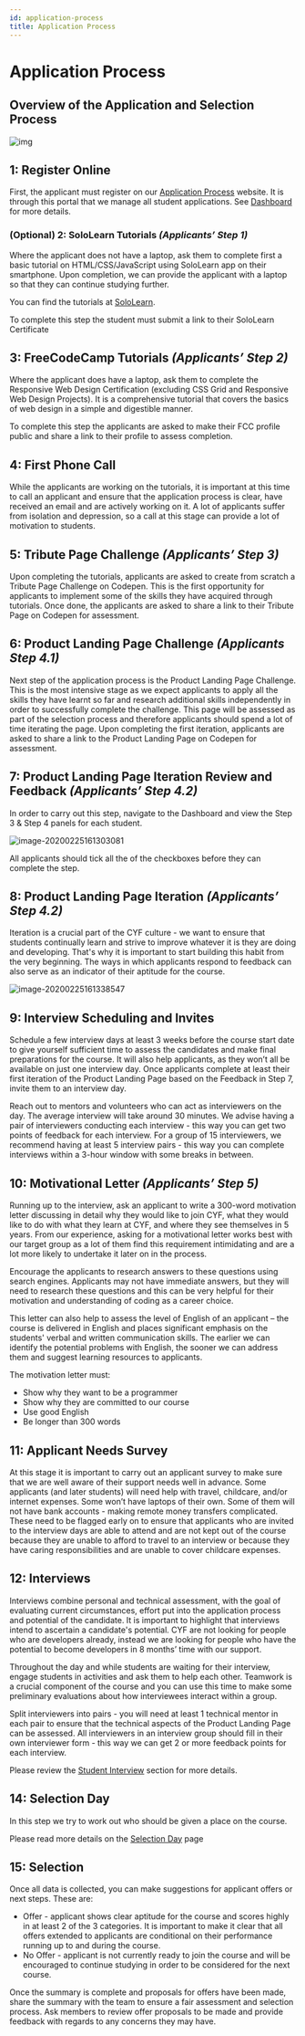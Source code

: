 ```yaml
---
id: application-process
title: Application Process
---
```


# Application Process

## Overview of the Application and Selection Process

![img](https://lh6.googleusercontent.com/geKrU1dkQr56cyJ9ZCwU2jIhK6DEPNCJ-VO06aSnoNTNgjDtazUXZmttrT_zLg65rlc5L7TuEV-g4iLP5so3wgDXsOAzoNl5fjKUjs699rWLmi7hujXhZJNo8om5hDxsck9vPpIq)

## 1: Register Online

First, the applicant must register on our [Application Process](https://application-process.codeyourfuture.io/) website. It is through this portal that we manage all student applications. See [Dashboard](https://github.com/CodeYourFuture/DocsV2/tree/77ed5b10ac30abe661f64550e86020c12a3c3267/volunteers/tools/dashboard/README.md) for more details.

### \(Optional\) 2: SoloLearn Tutorials _\(Applicants’ Step 1\)_

Where the applicant does not have a laptop, ask them to complete first a basic tutorial on HTML/CSS/JavaScript using SoloLearn app on their smartphone. Upon completion, we can provide the applicant with a laptop so that they can continue studying further.

You can find the tutorials at [SoloLearn](https://www.sololearn.com/Course/HTML/).

To complete this step the student must submit a link to their SoloLearn Certificate

## 3: FreeCodeCamp Tutorials _\(Applicants’ Step 2\)_

Where the applicant does have a laptop, ask them to complete the Responsive Web Design Certification \(excluding CSS Grid and Responsive Web Design Projects\). It is a comprehensive tutorial that covers the basics of web design in a simple and digestible manner.

To complete this step the applicants are asked to make their FCC profile public and share a link to their profile to assess completion.

## 4: First Phone Call

While the applicants are working on the tutorials, it is important at this time to call an applicant and ensure that the application process is clear, have received an email and are actively working on it. A lot of applicants suffer from isolation and depression, so a call at this stage can provide a lot of motivation to students.

## 5: Tribute Page Challenge _\(Applicants’ Step 3\)_

Upon completing the tutorials, applicants are asked to create from scratch a Tribute Page Challenge on Codepen. This is the first opportunity for applicants to implement some of the skills they have acquired through tutorials. Once done, the applicants are asked to share a link to their Tribute Page on Codepen for assessment.

## 6: Product Landing Page Challenge _\(Applicants Step 4.1\)_

Next step of the application process is the Product Landing Page Challenge. This is the most intensive stage as we expect applicants to apply all the skills they have learnt so far and research additional skills independently in order to successfully complete the challenge. This page will be assessed as part of the selection process and therefore applicants should spend a lot of time iterating the page. Upon completing the first iteration, applicants are asked to share a link to the Product Landing Page on Codepen for assessment.

## 7: Product Landing Page Iteration Review and Feedback _\(Applicants’ Step 4.2\)_

In order to carry out this step, navigate to the Dashboard and view the Step 3 & Step 4 panels for each student.

![image-20200225161303081](../../.gitbook/assets/image-20200225161303081.png)

All applicants should tick all the of the checkboxes before they can complete the step.

## 8: Product Landing Page Iteration  _\(Applicants’ Step 4.2\)_

Iteration is a crucial part of the CYF culture - we want to ensure that students continually learn and strive to improve whatever it is they are doing and developing. That's why it is important to start building this habit from the very beginning. The ways in which applicants respond to feedback can also serve as an indicator of their aptitude for the course.

![image-20200225161338547](../../.gitbook/assets/image-20200225161338547.png)

## 9: Interview Scheduling and Invites

Schedule a few interview days at least 3 weeks before the course start date to give yourself sufficient time to assess the candidates and make final preparations for the course. It will also help applicants, as they won’t all be available on just one interview day. Once applicants complete at least their first iteration of the Product Landing Page based on the Feedback in Step 7, invite them to an interview day.

Reach out to mentors and volunteers who can act as interviewers on the day. The average interview will take around 30 minutes. We advise having a pair of interviewers conducting each interview - this way you can get two points of feedback for each interview. For a group of 15 interviewers, we recommend having at least 5 interview pairs - this way you can complete interviews within a 3-hour window with some breaks in between.

## 10: Motivational Letter _\(Applicants’ Step 5\)_

Running up to the interview, ask an applicant to write a 300-word motivation letter discussing in detail why they would like to join CYF, what they would like to do with what they learn at CYF, and where they see themselves in 5 years. From our experience, asking for a motivational letter works best with our target group as a lot of them find this requirement intimidating and are a lot more likely to undertake it later on in the process.

Encourage the applicants to research answers to these questions using search engines. Applicants may not have immediate answers, but they will need to research these questions and this can be very helpful for their motivation and understanding of coding as a career choice.

This letter can also help to assess the level of English of an applicant – the course is delivered in English and places significant emphasis on the students' verbal and written communication skills. The earlier we can identify the potential problems with English, the sooner we can address them and suggest learning resources to applicants.

The motivation letter must:

* Show why they want to be a programmer
* Show why they are committed to our course
* Use good English
* Be longer than 300 words

## 11: Applicant Needs Survey

At this stage it is important to carry out an applicant survey to make sure that we are well aware of their support needs well in advance. Some applicants \(and later students\) will need help with travel, childcare, and/or internet expenses. Some won’t have laptops of their own. Some of them will not have bank accounts - making remote money transfers complicated. These need to be flagged early on to ensure that applicants who are invited to the interview days are able to attend and are not kept out of the course because they are unable to afford to travel to an interview or because they have caring responsibilities and are unable to cover childcare expenses.

## 12: Interviews

Interviews combine personal and technical assessment, with the goal of evaluating current circumstances, effort put into the application process and potential of the candidate. It is important to highlight that interviews intend to ascertain a candidate's potential. CYF are not looking for people who are developers already, instead we are looking for people who have the potential to become developers in 8 months’ time with our support.

Throughout the day and while students are waiting for their interview, engage students in activities and ask them to help each other. Teamwork is a crucial component of the course and you can use this time to make some preliminary evaluations about how interviewees interact within a group.

Split interviewers into pairs - you will need at least 1 technical mentor in each pair to ensure that the technical aspects of the Product Landing Page can be assessed. All interviewers in an interview group should fill in their own interviewer form - this way we can get 2 or more feedback points for each interview.

Please review the [Student Interview](student-interviews/) section for more details.

## 14: Selection Day

In this step we try to work out who should be given a place on the course.

Please read more details on the [Selection Day](selection-day.md) page

## 15: Selection

Once all data is collected, you can make suggestions for applicant offers or next steps. These are:

* Offer - applicant shows clear aptitude for the course and scores highly in at least 2 of the 3 categories. It is important to make it clear that all offers extended to applicants are conditional on their performance running up to and during the course.
* No Offer - applicant is not currently ready to join the course and will be encouraged to continue studying in order to be considered for the next course.

Once the summary is complete and proposals for offers have been made, share the summary with the team to ensure a fair assessment and selection process. Ask members to review offer proposals to be made and provide feedback with regards to any concerns they may have.

